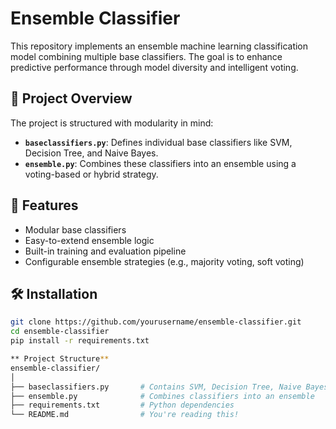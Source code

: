 # Ensemble Classifier

This repository implements an ensemble machine learning classification model combining multiple base classifiers. The goal is to enhance predictive performance through model diversity and intelligent voting.

## 🧠 Project Overview

The project is structured with modularity in mind:
- **`baseclassifiers.py`**: Defines individual base classifiers like SVM, Decision Tree, and Naive Bayes.
- **`ensemble.py`**: Combines these classifiers into an ensemble using a voting-based or hybrid strategy.

## 🚀 Features

- Modular base classifiers
- Easy-to-extend ensemble logic
- Built-in training and evaluation pipeline
- Configurable ensemble strategies (e.g., majority voting, soft voting)

## 🛠️ Installation

```bash
git clone https://github.com/yourusername/ensemble-classifier.git
cd ensemble-classifier
pip install -r requirements.txt

** Project Structure**
ensemble-classifier/
│
├── baseclassifiers.py       # Contains SVM, Decision Tree, Naive Bayes, etc.
├── ensemble.py              # Combines classifiers into an ensemble
├── requirements.txt         # Python dependencies
└── README.md                # You're reading this!
